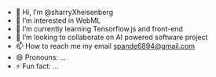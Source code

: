 - 👋 Hi, I’m @sharryXheisenberg
- 👀 I’m interested in WebML 
- 🌱 I’m currently learning Tensorflow.js and front-end
- 💞️ I’m looking to collaborate on AI powered software project
- 📫 How to reach me my email spande6894@gmail.com
- 😄 Pronouns: ...
- ⚡ Fun fact: ...

<!---
sharryXheisenberg/sharryXheisenberg is a ✨ special ✨ repository because its `README.md` (this file) appears on your GitHub profile.
You can click the Preview link to take a look at your changes.
--->
